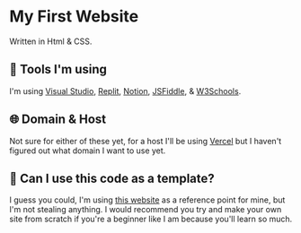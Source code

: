 # My First Website

Written in Html & CSS. 

## 🔨 Tools I'm using

I'm using [Visual Studio](https://code.visualstudio.com), [Replit](https://replit.com), [Notion](https://notion.so), [JSFiddle](https://jsfiddle.net), & [W3Schools](https://w3schools.com).

## 🌐 Domain & Host

Not sure for either of these yet, for a host I'll be using [Vercel](https://vercel.com) but I haven't figured out what domain I want to use yet. 

## 🤔 Can I use this code as a template?

I guess you could, I'm using [this website](https://ven.earth) as a reference point for mine, but I'm not stealing anything. I would recommend you try and make your own site from scratch if you're a beginner like I am because you'll learn so much.
